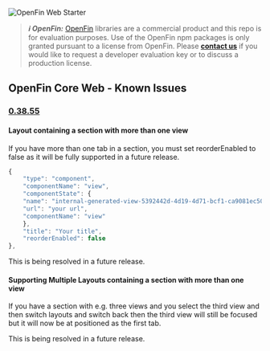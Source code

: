![OpenFin Web Starter](../assets/openfin-web-starter.png)

> **_:information_source: OpenFin:_** [OpenFin](https://www.openfin.co/) libraries are a commercial product and this repo is for evaluation purposes. Use of the OpenFin npm packages is only granted pursuant to a license from OpenFin. Please [**contact us**](https://www.openfin.co/contact/) if you would like to request a developer evaluation key or to discuss a production license.

## OpenFin Core Web - Known Issues

### [0.38.55](https://www.npmjs.com/package/@openfin/core-web/v/0.38.55)

#### Layout containing a section with more than one view

If you have more than one tab in a section, you must set reorderEnabled to false as it will be fully supported in a future release.

```js
{
    "type": "component",
    "componentName": "view",
    "componentState": {
    "name": "internal-generated-view-5392442d-4d19-4d71-bcf1-ca9081ec50b1",
    "url": "your url",
    "componentName": "view"
    },
    "title": "Your title",
    "reorderEnabled": false
},
```

This is being resolved in a future release.

#### Supporting Multiple Layouts containing a section with more than one view

If you have a section with e.g. three views and you select the third view and then switch layouts and switch back then the third view will still be focused but it will now be at positioned as the first tab.

This is being resolved in a future release.
